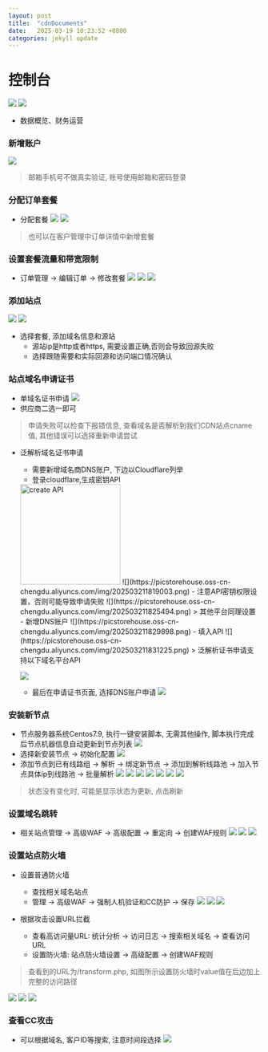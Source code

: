 ```yaml
---
layout: post
title:  "cdnDocuments"
date:   2025-03-19 10:23:52 +0800
categories: jekyll update
---
```



# 控制台
![](https://picstorehouse.oss-cn-chengdu.aliyuncs.com/img/202503191745343.png)
![](https://picstorehouse.oss-cn-chengdu.aliyuncs.com/img/202503191748484.png)
- 数据概览、财务运营



### 新增账户
![](https://picstorehouse.oss-cn-chengdu.aliyuncs.com/img/202503211552858.png)

> 邮箱手机号不做真实验证, 账号使用邮箱和密码登录


### 分配订单套餐
- 分配套餐
![](https://picstorehouse.oss-cn-chengdu.aliyuncs.com/img/202503211524597.png)
![](https://picstorehouse.oss-cn-chengdu.aliyuncs.com/img/202503211532609.png)

> 也可以在客户管理中订单详情中新增套餐



### 设置套餐流量和带宽限制

- 订单管理 -> 编辑订单 -> 修改套餐
![](https://picstorehouse.oss-cn-chengdu.aliyuncs.com/img/202503211926317.png)
![](https://picstorehouse.oss-cn-chengdu.aliyuncs.com/img/202503211927531.png)
![](https://picstorehouse.oss-cn-chengdu.aliyuncs.com/img/202503211928438.png)



### 添加站点

![](https://picstorehouse.oss-cn-chengdu.aliyuncs.com/img/202503211717847.png)
![](https://picstorehouse.oss-cn-chengdu.aliyuncs.com/img/202503211726733.png)
- 选择套餐, 添加域名信息和源站
    - 源站ip是http或者https, 需要设置正确,否则会导致回源失败
    - 选择跟随需要和实际回源和访问端口情况确认


### 站点域名申请证书
- 单域名证书申请
![](https://picstorehouse.oss-cn-chengdu.aliyuncs.com/img/202503211749589.png)
- 供应商二选一即可
> 申请失败可以检查下报错信息, 查看域名是否解析到我们CDN站点cname值, 其他错误可以选择重新申请尝试

- 泛解析域名证书申请
    - 需要新增域名商DNS账户, 下边以Cloudflare列举
    - 登录cloudflare,生成密钥API
    <img src="https://picstorehouse.oss-cn-chengdu.aliyuncs.com/img/202503211811497.png" alt="create API" width="200px"/>
    ![](https://picstorehouse.oss-cn-chengdu.aliyuncs.com/img/202503211819003.png)
    - 注意API密钥权限设置，否则可能导致申请失败
    ![](https://picstorehouse.oss-cn-chengdu.aliyuncs.com/img/202503211825494.png)
    > 其他平台同理设置
    - 新增DNS账户
    ![](https://picstorehouse.oss-cn-chengdu.aliyuncs.com/img/202503211829898.png)
    - 填入API
    ![](https://picstorehouse.oss-cn-chengdu.aliyuncs.com/img/202503211831225.png)
    > 泛解析证书申请支持以下域名平台API

    ![](https://picstorehouse.oss-cn-chengdu.aliyuncs.com/img/202503211832981.png)
    - 最后在申请证书页面, 选择DNS账户申请
    ![](https://picstorehouse.oss-cn-chengdu.aliyuncs.com/img/202503211837033.png)


### 安装新节点

- 节点服务器系统Centos7.9, 执行一键安装脚本, 无需其他操作, 脚本执行完成后节点机器信息自动更新到节点列表
![](https://picstorehouse.oss-cn-chengdu.aliyuncs.com/img/202503211844810.png)
- 选择新安装节点 -> 初始化配置
![](https://picstorehouse.oss-cn-chengdu.aliyuncs.com/img/202503211850171.png)
- 添加节点到已有线路组 -> 解析 -> 绑定新节点 -> 添加到解析线路池 -> 加入节点具体ip到线路池 -> 批量解析
![](https://picstorehouse.oss-cn-chengdu.aliyuncs.com/img/202503211852663.png)
![](https://picstorehouse.oss-cn-chengdu.aliyuncs.com/img/202503211854491.png)
![](https://picstorehouse.oss-cn-chengdu.aliyuncs.com/img/202503211856639.png)
![](https://picstorehouse.oss-cn-chengdu.aliyuncs.com/img/202503211859654.png)
![](https://picstorehouse.oss-cn-chengdu.aliyuncs.com/img/202503211901045.png)
![](https://picstorehouse.oss-cn-chengdu.aliyuncs.com/img/202503211904190.png)
![](https://picstorehouse.oss-cn-chengdu.aliyuncs.com/img/202503211904335.png)
> 状态没有变化时, 可能是显示状态为更新, 点击刷新


### 设置域名跳转

- 相关站点管理 -> 高级WAF -> 高级配置 -> 重定向 -> 创建WAF规则
![](https://picstorehouse.oss-cn-chengdu.aliyuncs.com/img/202503211911377.png)
![](https://picstorehouse.oss-cn-chengdu.aliyuncs.com/img/202503211913639.png)
![](https://picstorehouse.oss-cn-chengdu.aliyuncs.com/img/202503211918599.png)

### 设置站点防火墙

- 设置普通防火墙
    - 查找相关域名站点
    - 管理 -> 高级WAF -> 强制人机验证和CC防护 -> 保存
![](https://picstorehouse.oss-cn-chengdu.aliyuncs.com/img/202503211034210.png)
![](https://picstorehouse.oss-cn-chengdu.aliyuncs.com/img/202503211041583.png)
![](https://picstorehouse.oss-cn-chengdu.aliyuncs.com/img/202503211042948.png)

- 根据攻击设置URL拦截
    - 查看高访问量URL: 统计分析 -> 访问日志 -> 搜索相关域名 -> 查看访问URL
    - 设置防火墙: 站点防火墙设置 -> 高级配置 -> 创建WAF规则
> 查看到的URL为/transform.php, 如图所示设置防火墙时value值在后边加上完整的访问路径

![](https://picstorehouse.oss-cn-chengdu.aliyuncs.com/img/202503211054909.png)
![](https://picstorehouse.oss-cn-chengdu.aliyuncs.com/img/202503211102353.png)
![](https://picstorehouse.oss-cn-chengdu.aliyuncs.com/img/202503211111382.png)


### 查看CC攻击

- 可以根据域名, 客户ID等搜索, 注意时间段选择
![](https://picstorehouse.oss-cn-chengdu.aliyuncs.com/img/202503211933977.png)